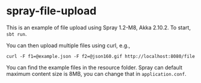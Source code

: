 spray-file-upload
=================

This is an example of file upload using Spray 1.2-M8, Akka 2.10.2. To start, `sbt run`. 

You can then upload multiple files using curl, e.g.,

````
curl -F f1=@example.json -F f2=@json160.gif http://localhost:8080/file
````

You can find the example files in the resource folder. Spray can default maximum content size is 8MB, you can change that in `application.conf`.